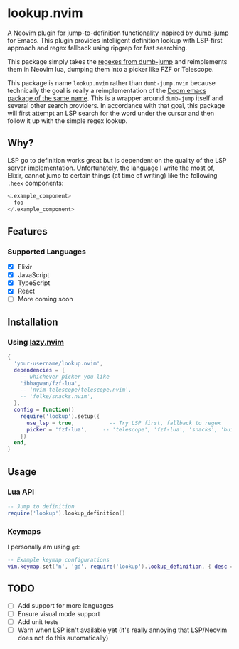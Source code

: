 # lookup.nvim

A Neovim plugin for jump-to-definition functionality inspired by [dumb-jump](https://github.com/jacktasia/dumb-jump) for Emacs. This plugin provides intelligent definition lookup with LSP-first approach and regex fallback using ripgrep for fast searching.

This package simply takes the [regexes from dumb-jump](https://github.com/jacktasia/dumb-jump/blob/42f97dea503367bf45c53a69de959177b06b0f59/dumb-jump.el) and reimplements them in Neovim lua, dumping them into a picker like FZF or Telescope.

This package is name `lookup.nvim` rather than `dumb-jump.nvim` because technically the goal is really a
reimplementation of the [Doom emacs package of the same name](https://docs.doomemacs.org/v21.12/modules/tools/lookup/).
This is a wrapper around `dumb-jump` itself and several other search providers. In accordance with that goal, this
package will first attempt an LSP search for the word under the cursor and then follow it up with the simple regex
lookup.

## Why?

LSP go to definition works great but is dependent on the quality of the LSP server implementation. Unfortunately, the
language I write the most of, Elixir, cannot jump to certain things (at time of writing) like the following `.heex` components:

```elixir
<.example_component>
  foo
</.example_component>
```

## Features

### Supported Languages

- [x] Elixir
- [x] JavaScript
- [x] TypeScript
- [x] React
- [ ] More coming soon

## Installation

### Using [lazy.nvim](https://github.com/folke/lazy.nvim)

```lua
{
  'your-username/lookup.nvim',
  dependencies = {
    -- whichever picker you like
    'ibhagwan/fzf-lua',
    -- 'nvim-telescope/telescope.nvim',
    -- 'folke/snacks.nvim',
  },
  config = function()
    require('lookup').setup({
      use_lsp = true,           -- Try LSP first, fallback to regex
      picker = 'fzf-lua',     -- 'telescope', 'fzf-lua', 'snacks', 'builtin'
    })
  end,
}
```


## Usage

### Lua API

```lua
-- Jump to definition
require('lookup').lookup_definition()
```

### Keymaps

I personally am using `gd`:

```lua
-- Example keymap configurations
vim.keymap.set('n', 'gd', require('lookup').lookup_definition, { desc = 'Go to definition' })
```

## TODO

- [ ] Add support for more languages
- [ ] Ensure visual mode support
- [ ] Add unit tests
- [ ] Warn when LSP isn't available yet (it's really annoying that LSP/Neovim does not do this automatically)
